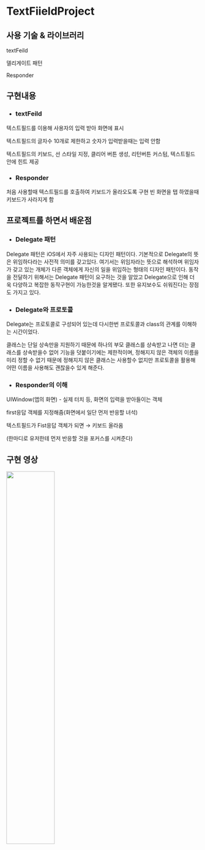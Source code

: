 # TextFiieldProject

## **사용 기술 & 라이브러리**

textFeild

델리게이트 패턴

Responder

## **구현내용**

+ ### textFeild
텍스트필드를 이용해 사용자의 입력 받아 화면에 표시

텍스트필드의 글자수 10개로 제한하고 숫자가 입력받을때는 입력 안함 

텍스트필드의 키보드, 선 스타일 지정, 클리어 버튼 생성, 리턴버튼 커스텀, 텍스트필드안에 힌트 제공




+ ### Responder
처음 사용할때 텍스트필드를 호출하여 키보드가 올라오도록 구현
빈 화면을 탭 하였을때 키보드가 사라지게 함


## **프로젝트를 하면서 배운점**

+ ### Delegate 패턴
Delegate 패턴은 iOS에서 자주 사용되는 디자인 패턴이다.
기본적으로 Delegate의 뜻은 위임하다라는 사전적 의미를 갖고있다. 여기서는 위임자라는 뜻으로 해석하며 위임자가 갖고 있는 개체가 다른 객체에게 자신의 일을 위임하는 형태의 디자인 패턴이다. 동작을 전달하기 위해서는 Delegate 패턴이 요구하는 것을 알았고 Delegate으로 인해 더욱 다양하고 복잡한 동작구현이 가능한것을 알게됐다. 또한 유지보수도 쉬워진다는 장점도 가지고 있다.



+ ### Delegate와 프로토콜

Delegate는 프로토콜로 구성되어 있는데 다시한번 프로토콜과 class의 관계를 이해하는 시간이었다. 

클래스는 단일 상속만을 지원하기 때문에 하나의 부모 클래스를 상속받고 나면 더는 클래스를 상속받을수 없어 기능을 덧붙이기에는 제한적이며, 정해지지 않은 객체의 이름을 미리 정할 수 없기 때문에 정해지지 않은 클래스는 사용할수 없지만 프로토콜을 활용해 어떤 이름을 사용해도 괜찮을수 있게 해준다.


+ ### Responder의 이해

UIWindow(앱의 화면) - 실제 터치 등, 화면의 입력을 받아들이는 객체

first응답 객체를 지정해줌(화면에서 일단 먼저 반응할 녀석)

텍스트필드가 Fist응답 객체가 되면 → 키보드 올라옴

(한마디로 유저한테 먼저 반응할 것을 포커스를 시켜준다)



## **구현 영상**
<img width="50%" src="https://user-images.githubusercontent.com/100309352/169529943-f271ad6c-2ee1-4f98-84c1-e2bb3395446b.gif"/>  
